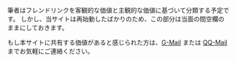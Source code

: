 筆者はフレンドリンクを客観的な価値と主観的な価値に基づいて分類する予定です。
しかし、当サイトは再始動したばかりのため、この部分は当面の間空欄のままにしておきます。

もし本サイトに共有する価値があると感じられた方は、[G-Mail](mailto:charles040318@gmail.com) または [QQ-Mail](mailto:1191393280@qq.com) までお気軽にご連絡ください。